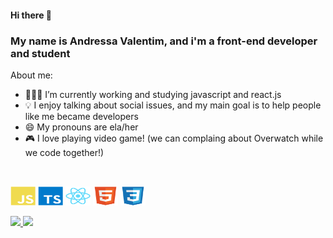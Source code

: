 #### Hi there 👋
### My name is Andressa Valentim, and i'm a front-end developer and student




About me:

- 👩🏿‍💻 I’m currently working and studying javascript and react.js
- 💡 I enjoy talking about social issues, and my main goal is to help people like me became developers
- 😄 My pronouns are ela/her
- 🎮 I love playing video game! (we can complaing about Overwatch while we code together!)

##

<div style="display: inline_block"><br>
  <img align="center" alt="Js" height="30" width="40" src="https://raw.githubusercontent.com/devicons/devicon/master/icons/javascript/javascript-plain.svg">
  <img align="center" alt="Ts" height="30" width="40" src="https://raw.githubusercontent.com/devicons/devicon/master/icons/typescript/typescript-plain.svg">
  <img align="center" alt="React" height="30" width="40" src="https://raw.githubusercontent.com/devicons/devicon/master/icons/react/react-original.svg">
  <img align="center" alt="HTML" height="30" width="40" src="https://raw.githubusercontent.com/devicons/devicon/master/icons/html5/html5-original.svg">
  <img align="center" alt="CSS" height="30" width="40" src="https://raw.githubusercontent.com/devicons/devicon/master/icons/css3/css3-original.svg">
</div><br>
 <a href="https://github.com/andressavalentim">
  <img height="180em" src="https://github-readme-stats.vercel.app/api?username=andressavalentim&show_icons=true&theme=dark&include_all_commits=true&count_private=true"/>
  <img height="180em" src="https://github-readme-stats.vercel.app/api/top-langs/?username=andressavalentim&layout=compact&langs_count=7&theme=dark"/>
</div>
